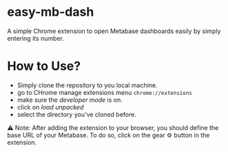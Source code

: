 # easy-mb-dash
A simple Chrome extension to open Metabase dashboards easily by simply entering its number.

# How to Use?
- Simply clone the repository to you local machine. 
- go to CHrome manage extensions menu `chrome://extensions`
- make sure the *developer mode* is on.
- click on *load unpacked*
- select the directory you've cloned before.

⚠️ Note: After adding the extension to your browser, you should define the base URL of your Metabase. To do so, click on the gear ⚙️ button in the extension.